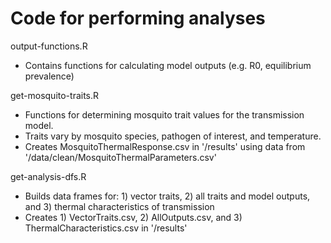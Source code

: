 # Code for performing analyses
output-functions.R
  * Contains functions for calculating model outputs (e.g. R0, equilibrium prevalence)

get-mosquito-traits.R
  * Functions for determining mosquito trait values for the transmission model.
  * Traits vary by mosquito species, pathogen of interest, and temperature.
  * Creates MosquitoThermalResponse.csv in '/results' using data from '/data/clean/MosquitoThermalParameters.csv'

get-analysis-dfs.R
  * Builds data frames for: 1) vector traits, 2) all traits and model outputs, and 3) thermal characteristics of transmission
  * Creates 1) VectorTraits.csv, 2) AllOutputs.csv, and 3) ThermalCharacteristics.csv in '/results'
